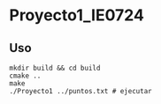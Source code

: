 # Proyecto1_IE0724

## Uso
```
mkdir build && cd build
cmake ..
make
./Proyecto1 ../puntos.txt # ejecutar
```
